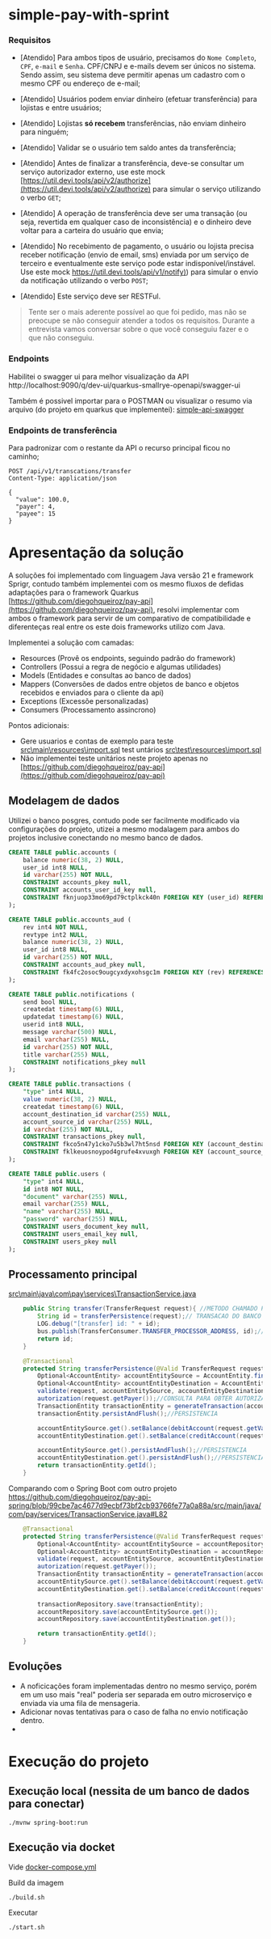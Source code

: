 # simple-pay-with-sprint

### Requisitos

- [Atendido] Para ambos tipos de usuário, precisamos do `Nome Completo`, `CPF`, `e-mail` e `Senha`. CPF/CNPJ e e-mails devem ser
  únicos no sistema. Sendo assim, seu sistema deve permitir apenas um cadastro com o mesmo CPF ou endereço de e-mail;

- [Atendido] Usuários podem enviar dinheiro (efetuar transferência) para lojistas e entre usuários;

- [Atendido] Lojistas **só recebem** transferências, não enviam dinheiro para ninguém;

- [Atendido] Validar se o usuário tem saldo antes da transferência;

- [Atendido] Antes de finalizar a transferência, deve-se consultar um serviço autorizador externo, use este mock
  [https://util.devi.tools/api/v2/authorize](https://util.devi.tools/api/v2/authorize) para simular o serviço
  utilizando o verbo `GET`;

- [Atendido] A operação de transferência deve ser uma transação (ou seja, revertida em qualquer caso de inconsistência) e o
  dinheiro deve voltar para a carteira do usuário que envia;

- [Atendido] No recebimento de pagamento, o usuário ou lojista precisa receber notificação (envio de email, sms) enviada por um
  serviço de terceiro e eventualmente este serviço pode estar indisponível/instável. Use este mock
  [https://util.devi.tools/api/v1/notify)](https://util.devi.tools/api/v1/notify)) para simular o envio da notificação
  utilizando o verbo `POST`;

- [Atendido] Este serviço deve ser RESTFul.

> Tente ser o mais aderente possível ao que foi pedido, mas não se preocupe se não conseguir atender a todos os
> requisitos. Durante a entrevista vamos conversar sobre o que você conseguiu fazer e o que não conseguiu.

### Endpoints

Habilitei o swagger ui para melhor visualização da API
http://localhost:9090/q/dev-ui/quarkus-smallrye-openapi/swagger-ui

Também é possivel importar para o POSTMAN ou visualizar o resumo via arquivo (do projeto em quarkus que implementei):
[simple-api-swagger](https://github.com/diegohqueiroz/pay-api/blob/dc1d3e768fd0ffb396767b84cc6780462f28a4d8/simple-api-swagger#L4-L208)

### Endpoints de transferência

Para padronizar com o restante da API o recurso principal ficou no caminho;
```http request
POST /api/v1/transcations/transfer
Content-Type: application/json

{
  "value": 100.0,
  "payer": 4,
  "payee": 15
}
```

# Apresentação da solução

A soluções foi implementado com linguagem Java versão 21 e framework Sprigr, contudo também implementei com os mesmo fluxos
de defidas adaptações para o framework Quarkus [https://github.com/diegohqueiroz/pay-api](https://github.com/diegohqueiroz/pay-api),
resolvi implementar com ambos o framework para servir de um comparativo de compatibilidade e diferenteças real entre os este dois frameworks utilizo com Java.

Implementei a solução com camadas:
- Resources (Provê os endpoints, seguindo padrão do framework)
- Controllers (Possui a regra de negócio e algumas utilidades)
- Models (Entidades e consultas ao banco de dados)
- Mappers (Conversões de dados entre objetos de banco e objetos recebidos e enviados para o cliente da api)
- Exceptions (Excessõe personalizadas)
- Consumers (Processamento assincrono)

Pontos adicionais:
- Gere usuarios e contas de exemplo para teste [src\main\resources\import.sql](src\main\resources\import.sql) test untários [src\test\resources\import.sql](src\test\resources\import.sql)
- Não implementei teste unitários neste projeto apenas no [https://github.com/diegohqueiroz/pay-api](https://github.com/diegohqueiroz/pay-api)


## Modelagem de dados

Utilizei o banco posgres, contudo pode ser facilmente modificado via configurações do projeto, utizei a mesmo modalagem para ambos do projetos inclusive conectando no mesmo banco de dados.

```sql
CREATE TABLE public.accounts (
	balance numeric(38, 2) NULL,
	user_id int8 NULL,
	id varchar(255) NOT NULL,
	CONSTRAINT accounts_pkey null,
	CONSTRAINT accounts_user_id_key null,
	CONSTRAINT fknjuop33mo69pd79ctplkck40n FOREIGN KEY (user_id) REFERENCES public.users(id)
);

CREATE TABLE public.accounts_aud (
	rev int4 NOT NULL,
	revtype int2 NULL,
	balance numeric(38, 2) NULL,
	user_id int8 NULL,
	id varchar(255) NOT NULL,
	CONSTRAINT accounts_aud_pkey null,
	CONSTRAINT fk4fc2osoc9ougcyxdyxohsgc1m FOREIGN KEY (rev) REFERENCES public.revinfo(rev)
);

CREATE TABLE public.notifications (
	send bool NULL,
	createdat timestamp(6) NULL,
	updatedat timestamp(6) NULL,
	userid int8 NULL,
	message varchar(500) NULL,
	email varchar(255) NULL,
	id varchar(255) NOT NULL,
	title varchar(255) NULL,
	CONSTRAINT notifications_pkey null
);

CREATE TABLE public.transactions (
	"type" int4 NULL,
	value numeric(38, 2) NULL,
	createdat timestamp(6) NULL,
	account_destination_id varchar(255) NULL,
	account_source_id varchar(255) NULL,
	id varchar(255) NOT NULL,
	CONSTRAINT transactions_pkey null,
	CONSTRAINT fkco5n47y1cko7u5b3wl7ht5nsd FOREIGN KEY (account_destination_id) REFERENCES public.accounts(id),
	CONSTRAINT fklkeuosnoypod4grufe4xvuxgh FOREIGN KEY (account_source_id) REFERENCES public.accounts(id)
);

CREATE TABLE public.users (
	"type" int4 NULL,
	id int8 NOT NULL,
	"document" varchar(255) NULL,
	email varchar(255) NULL,
	"name" varchar(255) NULL,
	"password" varchar(255) NULL,
	CONSTRAINT users_document_key null,
	CONSTRAINT users_email_key null,
	CONSTRAINT users_pkey null
);
```

## Processamento principal

[src\main\java\com\pay\services\TransactionService.java](src\main\java\com\pay\services\TransactionService.java)
```java
    public String transfer(TransferRequest request){ //METODO CHAMADO PELO ENDPOINT
        String id = transferPersistence(request);// TRANSACAO DO BANCO DE DADOS ISOLADA
        LOG.debug("[transfer] id: " + id);
        bus.publish(TransferConsumer.TRANSFER_PROCESSOR_ADDRESS, id);//NOTIFICACAO ASSINCRONA PARA EVITAR ATRASO NA RESPOSTA E CONSULTANDO DADOS JÀ PERSSITIDOS NO BANCO
        return id;
    }

    @Transactional
    protected String transferPersistence(@Valid TransferRequest request){
        Optional<AccountEntity> accountEntitySource = AccountEntity.find("WHERE user.id = ?1", request.getPayer()).firstResultOptional();
        Optional<AccountEntity> accountEntityDestination = AccountEntity.find("WHERE user.id = ?1", request.getPayee()).firstResultOptional();
        validate(request, accountEntitySource, accountEntityDestination);//VALICOES DE NEGOCIO ANTES DE CRIAR OBJETOSm ENTRE ELAS O SALDO
        autorization(request.getPayer());//CONSULTA PARA OBTER AUTORIZACAO
        TransactionEntity transactionEntity = generateTransaction(accountEntitySource.get(), accountEntityDestination.get(), request.getValue(), TransactionType.TRANSFER);//GERACAO TRANSCAO
        transactionEntity.persistAndFlush();//PERSISTENCIA

        accountEntitySource.get().setBalance(debitAccount(request.getValue(), accountEntitySource.get().getBalance()));//REALIZACAO DO DEBIDO NA CONTA DO PAGADOR, 
        accountEntityDestination.get().setBalance(creditAccount(request.getValue(), accountEntityDestination.get().getBalance()));//REALIZADO O CREDITO NA CONTA DO BENEFICIARIO

        accountEntitySource.get().persistAndFlush();//PERSISTENCIA
        accountEntityDestination.get().persistAndFlush();//PERSISTENCIA
        return transactionEntity.getId();
    }
```

Comparando com o Spring Boot com outro projeto
https://github.com/diegohqueiroz/pay-api-spring/blob/99cbe7ac4677d9ecbf73bf2cb93766fe77a0a88a/src/main/java/com/pay/services/TransactionService.java#L82

```java
    @Transactional
    protected String transferPersistence(@Valid TransferRequest request){
        Optional<AccountEntity> accountEntitySource = accountRepository.findByUserId(request.getPayer());
        Optional<AccountEntity> accountEntityDestination = accountRepository.findByUserId(request.getPayee());
        validate(request, accountEntitySource, accountEntityDestination);
        autorization(request.getPayer());
        TransactionEntity transactionEntity = generateTransaction(accountEntitySource.get(), accountEntityDestination.get(), request.getValue(), TransactionType.TRANSFER);
        accountEntitySource.get().setBalance(debitAccount(request.getValue(), accountEntitySource.get().getBalance()));
        accountEntityDestination.get().setBalance(creditAccount(request.getValue(), accountEntityDestination.get().getBalance()));
        
        transactionRepository.save(transactionEntity);
        accountRepository.save(accountEntitySource.get());
        accountRepository.save(accountEntityDestination.get());

        return transactionEntity.getId();
    }
```

## Evoluções
- A noficicações foram implementadas dentro no mesmo serviço, porém em um uso mais "real" poderia ser separada em outro microserviço e enviada via uma fila de mensageria.
- Adicionar novas tentativas para o caso de falha no envio notificação dentro.
-  

# Execução do projeto

## Execução local (nessita de um banco de dados para conectar)

```shell script
./mvnw spring-boot:run
```

## Execução via docket
Vide [docker-compose.yml](docker-compose.yml)

Build da imagem

```shell script
./build.sh
```
Executar
```shell script
./start.sh
```
